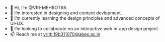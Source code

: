 - 👋 Hi, I’m @VRI-MEHROTRA
- 👀 I’m interested in designing and content devlopment.
- 🌱 I’m currently learning the design principles and advanced concepts of UI-UX.
- 💞️ I’m looking to collaborate on an interactive web or app design project
- 📫 Reach me at vritti.19b311070@abes.ac.in

<!---
VRI-MEHROTRA/VRI-MEHROTRA is a ✨ special ✨ repository because its `README.md` (this file) appears on your GitHub profile.
You can click the Preview link to take a look at your changes.
--->
